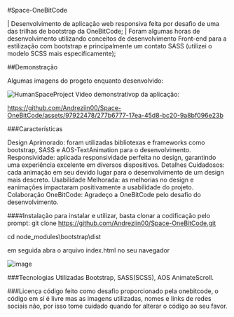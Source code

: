 #Space-OneBitCode

| Desenvolvimento de aplicação web responsiva feita por desafio de uma das trilhas de bootstrap da OneBitCode;
| Foram algumas horas de desenvolvimento utilizando conceitos de desenvolvimento Front-end para a estilização com bootstrap e principalmente um contato SASS (utilizei o modelo SCSS mais especificamente);

##Demonstração

Algumas imagens do progeto enquanto desenvolvido:

![HumanSpaceProject](https://github.com/Andreziin00/Space-OneBitCode/assets/97922478/56926ba2-284b-4bdf-b34b-13de3355881f)
Video demonstrativop da aplicação:

https://github.com/Andreziin00/Space-OneBitCode/assets/97922478/277b6777-17ea-45d8-bc20-9a8bf096e23b

###Características

Design Aprimorado: foram utilizadas bibliotexas e frameworks como bootstrap, SASS e AOS-TextAnimation para o desenvolvimento.
Responsividade: aplicada responsividade perfeita no design, garantindo uma experiência excelente em diversos dispositivos.
Detalhes Cuidadosos: cada animação em seu devido lugar para o desenvolvimento de um design mais descreto.
Usabilidade Melhorada: as melhorias no design e eanimações impactaram positivamente a usabilidade do projeto.
Colaboração OneBitCode: Agradeço a OneBitCode pelo desafio do desenvolvimento.

####Instalação
para instalar e utilizar, basta clonar a codificação pelo prompt:
git clone https://github.com/Andreziin00/Space-OneBitCode.git

cd node_modules\bootstrap\dist

em seguida abra o arquivo index.html no seu navegador

![image](https://github.com/Andreziin00/Space-OneBitCode/assets/97922478/2e8e740c-b7a1-4928-81d6-48d93b65450b)

###Tecnologias Utilizadas
Bootstrap, SASS(SCSS), AOS AnimateScroll.

###Licença
código feito como desafio proporcionado pela onebitcode, o código em sí é livre mas as imagens utilizadas, nomes e links de redes sociais não, por isso tome cuidado quando for alterar o código ao seu favor.
